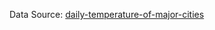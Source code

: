 Data Source: [daily-temperature-of-major-cities](https://www.kaggle.com/datasets/sudalairajkumar/daily-temperature-of-major-cities )

